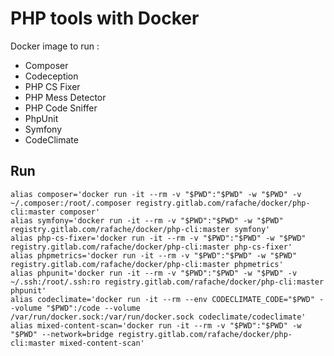 # PHP tools with Docker

Docker image to run :
- Composer
- Codeception
- PHP CS Fixer
- PHP Mess Detector
- PHP Code Sniffer
- PhpUnit
- Symfony
- CodeClimate

## Run

```
alias composer='docker run -it --rm -v "$PWD":"$PWD" -w "$PWD" -v ~/.composer:/root/.composer registry.gitlab.com/rafache/docker/php-cli:master composer'
alias symfony='docker run -it --rm -v "$PWD":"$PWD" -w "$PWD" registry.gitlab.com/rafache/docker/php-cli:master symfony'
alias php-cs-fixer='docker run -it --rm -v "$PWD":"$PWD" -w "$PWD" registry.gitlab.com/rafache/docker/php-cli:master php-cs-fixer'
alias phpmetrics='docker run -it --rm -v "$PWD":"$PWD" -w "$PWD" registry.gitlab.com/rafache/docker/php-cli:master phpmetrics'
alias phpunit='docker run -it --rm -v "$PWD":"$PWD" -w "$PWD" -v ~/.ssh:/root/.ssh:ro registry.gitlab.com/rafache/docker/php-cli:master phpunit'
alias codeclimate='docker run -it --rm --env CODECLIMATE_CODE="$PWD" --volume "$PWD":/code --volume /var/run/docker.sock:/var/run/docker.sock codeclimate/codeclimate'
alias mixed-content-scan='docker run -it --rm -v "$PWD":"$PWD" -w "$PWD" --network=bridge registry.gitlab.com/rafache/docker/php-cli:master mixed-content-scan'
```

